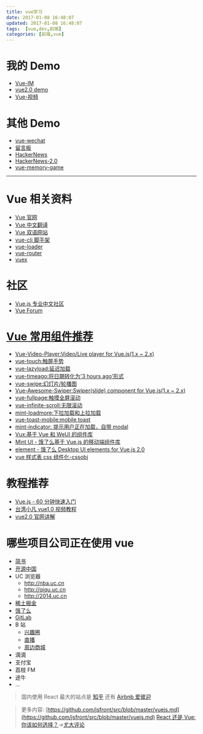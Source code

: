 ```yaml
---
title: vue学习
date: 2017-01-08 16:48:07
updated: 2017-01-08 16:48:07
tags:  [vue,dev,前端]
categories: [前端,vue]
---
```


# 我的 Demo

- [Vue-IM](https://github.com/MrLeo/vue-im-demo)
- [vue2.0 demo](https://github.com/MrLeo/vue2-demo)
- [Vue-视频](https://github.com/MrLeo/vue-demo)

<!-- more -->

# 其他 Demo

- [vue-wechat](https://github.com/useryangtao/vue-wechat)
- [留言板](https://github.com/kenberkeley/vue-demo)
- [HackerNews](https://github.com/vuejs/vue-hackernews)
- [HackerNews-2.0](https://github.com/vuejs/vue-hackernews-2.0)
- [vue-memory-game](https://github.com/leftstick/vue-memory-game)

---

# Vue 相关资料

- [Vue 官网](http://cn.vuejs.org/)
- [Vue 中文翻译](http://vuefe.cn/)
- [Vue 双语网站](http://vue.sike.io/)
- [vue-cli 脚手架](https://github.com/vuejs/vue-cli)
- [vue-loader](http://vue-loader.vuejs.org/en/index.html)
- [vue-router](https://github.com/vuejs/vue-router)
- [vuex](https://github.com/vuejs/vuex)

# 社区

- [Vue.js 专业中文社区](http://vue-js.com/)
- [Vue Forum](http://forum.vuejs.org/)

# [Vue 常用组件推荐](https://github.com/vuejs/awesome-vue#libraries--plugins)

- [Vue-Video-Player:Video/Live player for Vue.js(1.x ~ 2.x) ](https://github.com/surmon-china/vue-video-player)
- [vue-touch:触屏手势](https://github.com/vuejs/vue-touch)
- [vue-lazyload:延迟加载](https://github.com/hilongjw/vue-lazyload)
- [vue-timeago:将日期转化为'3 hours ago'形式](https://github.com/egoist/vue-timeago)
- [vue-swipe:幻灯片/轮播图](https://github.com/ElemeFE/vue-swipe)
- [Vue-Awesome-Swiper:Swiper(slide) component for Vue.js(1.x ~ 2.x) ](https://github.com/surmon-china/vue-awesome-swiper)
- [vue-fullpage:触摸全屏滚动](https://github.com/wendaosanshou/vue-fullpage)
- [vue-infinite-scroll:无限滚动](https://github.com/ElemeFE/vue-infinite-scroll)
- [mint-loadmore:下拉加载和上拉加载](https://github.com/mint-ui/mint-loadmore)
- [vue-toast-mobile:mobile toast](https://github.com/ElemeFE/vue-toast-mobile)
- [mint-indicator: 提示用户正在加载，自带 modal](https://github.com/mint-ui/mint-indicator)
- [Vux:基于 Vue 和 WeUI 的组件库](https://vuxjs.gitbooks.io/vux/content/)
- [Mint UI - 饿了么基于 Vue.js 的移动端组件库](http://mint-ui.github.io/#!/zh-cn)
- [element - 饿了么 Desktop UI elements for Vue.js 2.0](https://github.com/ElemeFE/element)
- [vue 样式表 css 组件化-cssobj](https://github.com/cssobj/cssobj)

# 教程推荐

- [Vue.js - 60 分钟快速入门](http://www.cnblogs.com/keepfool/p/5619070.html)
- [台湾小凡 vue1.0 视频教程](https://github.com/bhnddowinf/vuejs-learn)
- [vue2.0 官网讲解](https://github.com/bhnddowinf/vuejs2-learn)

# 哪些项目公司正在使用 vue

- [简书](http://www.jianshu.com/)
- [开源中国](http://www.oschina.net/)
- UC 浏览器
  - <http://nba.uc.cn>
  - <http://qiqu.uc.cn>
  - <http://2014.uc.cn>
- [稀土掘金](https://gold.xitu.io/)
- [饿了么](https://github.com/ElemeFE/element)
- [GitLab](https://about.gitlab.com/2016/10/20/why-we-chose-vue/)
- B 站
  - [兴趣圈](http://www.im9.com/index.html)
  - [直播](http://live.bilibili.com/)
  - [周边商城](http://bmall.bilibili.com/)
- 滴滴
- 支付宝
- 荔枝 FM
- 途牛
- ...

> 国内使用 React 最大的站点是 [知乎](https://www.zhihu.com/) 还有 [Airbnb 爱彼迎](https://www.airbnbchina.cn/)

> 更多内容:
> [https://github.com/jsfront/src/blob/master/vuejs.md](https://github.com/jsfront/src/blob/master/vuejs.md)
 > [React 还是 Vue:你该如何选择？](https://zhuanlan.zhihu.com/p/24548677)→[尤大评论](https://medium.com/@youyuxi/pretty-good-comparison-overall-but-a-few-points-id-like-to-discuss-e4f6460e75d5#.m0aw1eaua)
